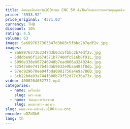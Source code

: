 ```yaml
---
title: ล้อหมุนมือสำหรับ100ระบบ CNC 5V 4/6เครื่องและเราเตอร์หยุดฉุกเฉิน
price: '3933.92'
price_original: '4371.03'
currency: THB
discount: 10%
rating: 4.5
volume: 63
image: Sa6897637363347d3b03c5fbbc2b7edf2v.jpg
images:
  - Sa6897637363347d3b03c5fbbc2b7edf2v.jpg
  - Sdddbe96f12674571b77400fc516b8f91L.jpg
  - S090e338e967246948b7ead066a324024o.jpg
  - S2547e8e7417b45dab9632e9baa483f8dp.jpg
  - S7ec929670ee04fbda0981756a4e9a786Q.jpg
  - Scb22bda93a744f608b79f52d77c36a73x.jpg
video: 4000204652772.mp4
categories:
  - name: เครื่องมือ
    slug: เคร-องม
  - name: วัดและการวิเคราะห์
    slug: ดและการว-เคราะห
slug: อหม-นม-อสำหร-บ100ระบบ-cnc
encode: oDZdGk6
lang: th
---
```

  